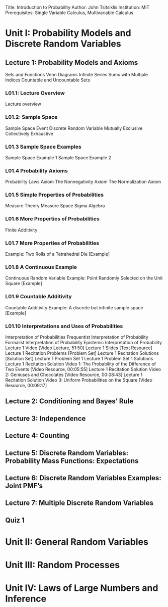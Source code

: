 
Title: Introduction to Probability
Author: John Tsitsiklis
Institution: MIT 
Prerequisites: Single Variable Calculus, Multivariable Calculus

# Unit I: Probability Models and Discrete Random Variables
## Lecture 1: Probability Models and Axioms
Sets and Functions
Venn Diagrams
Infinite Series
Sums with Multiple Indices
Countable and Uncountable Sets
### L01.1: Lecture Overview
Lecture overview
### L01.2: Sample Space
Sample Space
Event
Discrete Random Variable
Mutually Exclusive
Collectively Exhaustive
### L01.3 Sample Space Examples
Sample Space Example 1
Sample Space Example 2
### L01.4 Probability Axioms
Probability Laws
Axiom
The Nonnegativity Axiom
The Normalization Axiom
### L01.5 Simple Properties of Probabilities
Measure Theory
Measure Space
Sigma Algebra
### L01.6 More Properties of Probabilities
Finite Additivity
### L01.7 More Properties of Probabilities
Example: Two Rolls of a Tetrahedral Die [Example]
### L01.8 A Continuous Example
Continuous Random Variable
Example: Point Randomly Selected on the Unit Square [Example]
### L01.9 Countable Additivity
Countable Additivity
Example: A discrete but infinite sample space [Example]
### L01.10 Interpretations and Uses of Probabilities
Interpretation of Probabilities
Frequentist Interpretation of Probability
Formalist Interpretation of Probability
Epistemic Interpretation of Probability
Lecture 1 Video [Video Lecture, 51:50]
Lecture 1 Slides [Text Resource]
Lecture 1 Recitation Problems [Problem Set]
Lecture 1 Recitation Solutions [Solution Set]
Lecture 1 Problem Set 1
Lecture 1 Problem Set 1 Solutions
Lecture 1 Recitation Solution Video 1: The Probability of the Difference of Two Events [Video Resource, 00:05:55]
Lecture 1 Recitation Solution Video 2: Geniuses and Chocolates [Video Resource, 00:08:43]
Lecture 1 Recitation Solution Video 3: Uniform Probabilities on the Square [Video Resource, 00:09:17]
## Lecture 2: Conditioning and Bayes’ Rule
## Lecture 3: Independence
## Lecture 4: Counting
## Lecture 5: Discrete Random Variables: Probability Mass Functions: Expectations
## Lecture 6: Discrete Random Variables Examples: Joint PMF’s
## Lecture 7: Multiple Discrete Random Variables
## Quiz 1 
# Unit II: General Random Variables
# Unit III: Random Processes
# Unit IV: Laws of Large Numbers and Inference
